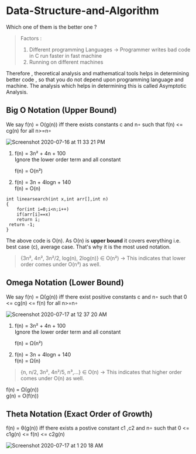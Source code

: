 # Data-Structure-and-Algorithm

Which one of them is the better one ?    
> Factors :  
> 1. Different programming Languages -> Programmer writes bad code in C run faster in fast machine  
> 2. Running on different machines  

Therefore , theoretical analysis and mathematical tools helps in determining better code , so that you do not depend upon programming language and machine. The analysis which helps in determining this is called Asymptotic Analysis.

## Big O Notation (Upper Bound)

We say f(n) = O(g(n)) iff there exists constants c and n∘  such that f(n) <= cg(n) for all n>=n∘   

![Screenshot 2020-07-16 at 11 33 21 PM](https://user-images.githubusercontent.com/68182511/87706536-4f376c00-c7bd-11ea-9e0d-1c04ff6099ea.png)

1. f(n) = 3n² + 4n + 100  
   Ignore the lower order term and all constant   

   f(n) = O(n²)  

2. f(n) = 3n + 4logn + 140     
   f(n) = O(n)  
     
```
int linearsearch(int x,int arr[],int n)
{
    for(int i=0;i<n;i++)
    if(arr[i]==x)
    return i;
 return -1;   
}
```  
The above code is O(n). As O(n) is __upper bound__ it covers everything i.e. best case (c), average case. That's why it is the most used notation.  

>{3n², 4n², 3n²/2, log(n), 2log(n)} ∈ O(n²) -> This indicates that lower order comes under O(n²) as well.  

## Omega Notation (Lower Bound)  

We say f(n) = Ω(g(n)) iff there exist positive constants c and n∘ such that 0 <= cg(n) <= f(n) for all n>=n∘  
 
![Screenshot 2020-07-17 at 12 37 20 AM](https://user-images.githubusercontent.com/68182511/87712099-d4bf1a00-c7c5-11ea-8674-08fde32c31ed.png)  

1. f(n) = 3n² + 4n + 100  
   Ignore the lower order term and all constant   

   f(n) = Ω(n²)  

2. f(n) = 3n + 4logn + 140     
   f(n) = Ω(n)  


>{n, n/2, 3n², 4n²/5, n³,...} ∈ O(n) -> This indicates that higher order comes under O(n) as well.  

f(n) = Ω(g(n))  
g(n) = O(f(n)) 

## Theta Notation (Exact Order of Growth)

f(n) = θ(g(n)) iff there exists a postive constant c1 ,c2 and n∘ such that 0 <= c1g(n) <= f(n) <= c2g(n)  

![Screenshot 2020-07-17 at 1 20 18 AM](https://user-images.githubusercontent.com/68182511/87715983-c5db6600-c7cb-11ea-941c-40eda1841010.png)  








